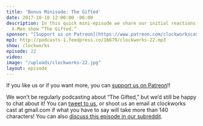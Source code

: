 ```yaml
---
title: 'Bonus Minisode: The Gifted'
date: 2017-10-10 12:00:00 -06:00
description: In this quick mini-episode we share our initial reactions to Fox’s new
  X-Men show “The Gifted.”
sponsor: "[Support us on Patreon](https://www.patreon.com/clockworkscast)"
mp3: http://podcasts-1.feedpress.co/16679/clockworks-22.mp3
show: clockworks
episode: 22
video: 
image: "/uploads/clockworks-22.jpg"
layout: episode
---
```


If you like us or if you want more, you can [support us on Patreon](https://www.patreon.com/clockworkscast)!!

We won’t be regularly podcasting about “The Gifted,” but we’d still be happy to chat about it! You can [tweet to us](http://www.twitter.com/clockworkscast), or shoot us an email at clockworks cast at gmail.com if what you have to say will take more than 140 characters! You can also [discuss this episode in our subreddit](https://www.reddit.com/r/Goodstuff_fm/).
